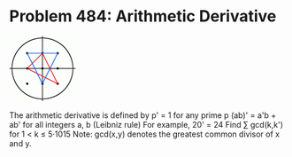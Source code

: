 # Problem 484: Arithmetic Derivative

![p484](img/484.gif)

The arithmetic derivative is defined by p' = 1 for any prime p (ab)' =
a'b + ab' for all integers a, b (Leibniz rule) For example, 20' = 24
Find ∑ gcd(k,k') for 1 &lt; k ≤ 5·1015 Note: gcd(x,y) denotes the
greatest common divisor of x and y.